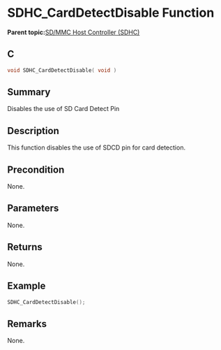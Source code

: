 # SDHC\_CardDetectDisable Function

**Parent topic:**[SD/MMC Host Controller \(SDHC\)](GUID-8769733F-B27A-4567-BE7D-7BEA8C76F05E.md)

## C

```c
void SDHC_CardDetectDisable( void )
```

## Summary

Disables the use of SD Card Detect Pin

## Description

This function disables the use of SDCD pin for card detection.

## Precondition

None.

## Parameters

None.

## Returns

None.

## Example

```c
SDHC_CardDetectDisable();
```

## Remarks

None.


